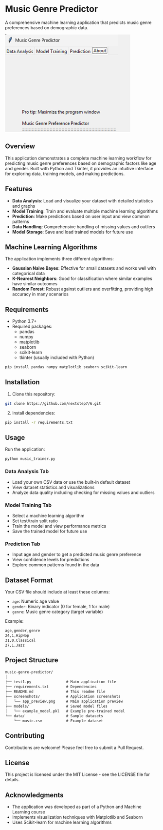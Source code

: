 # Music Genre Predictor

A comprehensive machine learning application that predicts music genre preferences based on demographic data.

![Music Genre Predictor](app_preview.png)

## Overview

This application demonstrates a complete machine learning workflow for predicting music genre preferences based on demographic factors like age and gender. Built with Python and Tkinter, it provides an intuitive interface for exploring data, training models, and making predictions.

## Features

- **Data Analysis**: Load and visualize your dataset with detailed statistics and graphs
- **Model Training**: Train and evaluate multiple machine learning algorithms
- **Prediction**: Make predictions based on user input and view common patterns
- **Data Handling**: Comprehensive handling of missing values and outliers
- **Model Storage**: Save and load trained models for future use

## Machine Learning Algorithms

The application implements three different algorithms:
- **Gaussian Naive Bayes**: Effective for small datasets and works well with categorical data
- **K-Nearest Neighbors**: Good for classification where similar examples have similar outcomes
- **Random Forest**: Robust against outliers and overfitting, providing high accuracy in many scenarios

## Requirements

- Python 3.7+
- Required packages:
  - pandas
  - numpy
  - matplotlib
  - seaborn
  - scikit-learn
  - tkinter (usually included with Python)

```bash
pip install pandas numpy matplotlib seaborn scikit-learn
```

## Installation

1. Clone this repository:
```bash
git clone https://github.com/nextstep7/6.git
```

2. Install dependencies:
```bash
pip install -r requirements.txt
```

## Usage

Run the application:
```bash
python music_trainer.py
```

### Data Analysis Tab
- Load your own CSV data or use the built-in default dataset
- View dataset statistics and visualizations
- Analyze data quality including checking for missing values and outliers

### Model Training Tab
- Select a machine learning algorithm
- Set test/train split ratio
- Train the model and view performance metrics
- Save the trained model for future use

### Prediction Tab
- Input age and gender to get a predicted music genre preference
- View confidence levels for predictions
- Explore common patterns found in the data

## Dataset Format

Your CSV file should include at least these columns:
- `age`: Numeric age value
- `gender`: Binary indicator (0 for female, 1 for male)
- `genre`: Music genre category (target variable)

Example:
```
age,gender,genre
24,1,HipHop
31,0,Classical
27,1,Jazz
```

## Project Structure

```
music-genre-predictor/
│
├── test1.py                # Main application file
├── requirements.txt        # Dependencies
├── README.md               # This readme file
├── screenshots/            # Application screenshots
│   └── app_preview.png     # Main application preview
├── models/                 # Saved model files
│   └── example_model.pkl   # Example pre-trained model
└── data/                   # Sample datasets
    └── music.csv           # Example dataset
```

## Contributing

Contributions are welcome! Please feel free to submit a Pull Request.

## License

This project is licensed under the MIT License - see the LICENSE file for details.

## Acknowledgments

- The application was developed as part of a Python and Machine Learning course
- Implements visualization techniques with Matplotlib and Seaborn
- Uses Scikit-learn for machine learning algorithms
